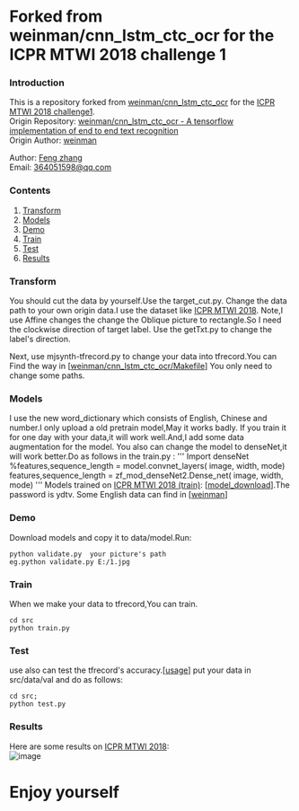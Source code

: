 # Forked from weinman/cnn_lstm_ctc_ocr for the ICPR MTWI 2018 challenge 1

### Introduction
This is a repository forked from [weinman/cnn_lstm_ctc_ocr](https://github.com/weinman/cnn_lstm_ctc_ocr) for the [ICPR MTWI 2018 challenge1](https://tianchi.aliyun.com/competition/introduction.htm?spm=5176.11409391.333.4.7cb749ecJ29ZG7&raceId=231650).
<br>Origin Repository: [weinman/cnn_lstm_ctc_ocr - A tensorflow implementation of end to end text recognition](https://github.com/weinman/cnn_lstm_ctc_ocr)
<br>Origin Author: [weinman](https://github.com/weinman)

Author: [Feng zhang](https://github.com/zfxxfeng)
<br>Email: 364051598@qq.com

### Contents
1. [Transform](#transform)
2. [Models](#models)
3. [Demo](#demo)
3. [Train](#train)
4. [Test](#test)
5. [Results](#results)

### Transform
You should cut the data by yourself.Use the target_cut.py. Change the data path to your own origin data.I use the dataset like [ICPR MTWI 2018](https://tianchi.aliyun.com/competition/information.htm?spm=5176.100067.5678.2.33e4b86aZXVkts&raceId=231650). Note,I use Affine changes the change the Oblique picture to rectangle.So I need the clockwise direction of target label. Use the getTxt.py to change the label's direction.

Next, use mjsynth-tfrecord.py to change your data into tfrecord.You can Find the way in [[weinman/cnn_lstm_ctc_ocr/Makefile](https://github.com/weinman/cnn_lstm_ctc_ocr/blob/master/Makefile)] You only need to change some paths.

### Models
I use the new word_dictionary which consists of English, Chinese and number.I only upload a old pretrain model,May it works badly. If you train it for one day with your data,it will work well.And,I add some data augmentation for the model.
You also can change the model to denseNet,it will work better.Do as follows in the train.py :
'''
Import denseNet 
%features,sequence_length = model.convnet_layers( image, width, mode)
features,sequence_length = zf_mod_denseNet2.Dense_net( image, width, mode)
'''
Models trained on [ICPR MTWI 2018 (train)](https://tianchi.aliyun.com/competition/information.htm?spm=5176.100067.5678.2.33e4b86aZXVkts&raceId=231650): [[model_download](https://pan.baidu.com/s/15IxbqsiuxFyAx8zFsCVe8g)].The password is ydtv.
Some English data can find in [[weinman](http://www.robots.ox.ac.uk/~vgg/data/text/mjsynth.tar.gz)]
### Demo
Download models and copy it to data/model.Run:
```
python validate.py  your picture's path
eg.python validate.py E:/1.jpg
```


### Train
When we make your data to tfrecord,You can train. 
```
cd src
python train.py
```


### Test
use also can test the tfrecord's accuracy.[[usage](https://github.com/weinman/cnn_lstm_ctc_ocr#testing)]
put your data in src/data/val and do as follows:
```
cd src;
python test.py
```

### Results
Here are some results on [ICPR MTWI 2018](https://tianchi.aliyun.com/competition/information.htm?spm=5176.100067.5678.2.5022b86af5JwV4&raceId=231650):
<br>![image](https://github.com/zfxxfeng/cnn_lstm_ctc_ocr_for_ICPR/blob/master/data/test_image/result.jpg)
# Enjoy yourself




